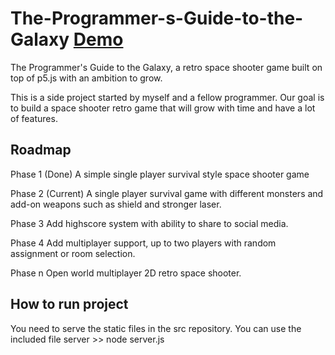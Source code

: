 # The-Programmer-s-Guide-to-the-Galaxy [Demo](https://s3.eu-central-1.amazonaws.com/the-programmer-s-guide-to-the-galaxy/index.html)
The Programmer's Guide to the Galaxy, a retro space shooter game built on top of p5.js with an ambition to grow.

This is a side project started by myself and a fellow programmer. 
Our goal is to build a space shooter retro game that will grow with time and have a lot of features.

Roadmap
----------------------------------------------------------

Phase 1 (Done)
A simple single player survival style space shooter game

Phase 2 (Current)
A single player survival game with different monsters and add-on weapons such as shield and stronger laser.

Phase 3
Add highscore system with ability to share to social media.

Phase 4
Add multiplayer support, up to two players with random assignment or room selection.

Phase n
Open world multiplayer 2D retro space shooter.

How to run project
----------------------------------------------------------
You need to serve the static files in the src repository.
You can use the included file server >> node server.js

